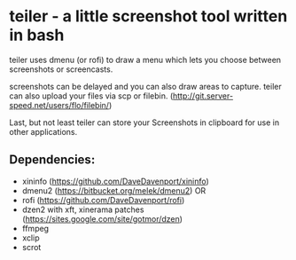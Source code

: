 # teiler - a little screenshot tool written in bash

teiler uses dmenu (or rofi) to draw a menu which lets you
choose between screenshots or screencasts.

screenshots can be delayed and you can also draw areas to capture.
teiler can also upload your files via scp or filebin. (http://git.server-speed.net/users/flo/filebin/)

Last, but not least teiler can store your Screenshots in clipboard for use in other applications.

## Dependencies:

* xininfo (https://github.com/DaveDavenport/xininfo)
* dmenu2 (https://bitbucket.org/melek/dmenu2) OR
* rofi (https://github.com/DaveDavenport/rofi)
* dzen2 with xft, xinerama patches (https://sites.google.com/site/gotmor/dzen)
* ffmpeg
* xclip
* scrot

